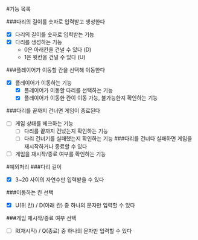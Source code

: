 #기능 목록

###다리의 길이를 숫자로 입력받고 생성한다
- [x] 다리의 길이를 숫자로 입력받는 기능
- [x] 다리를 생성하는 기능
  - 0은 아래칸을 건널 수 있다 (D)
  - 1은 윗칸을 건널 수 있다 (U)

###플레이어가 이동할 칸을 선택해 이동한다
- [x] 플레이어가 이동하는 기능
  - [x] 플레이어가 이동할 다리를 선택하는 기능
  - [x] 플레이어가 이동한 칸이 이동 가능, 불가능한지 확인하는 기능

###다리를 끝까지 건너면 게임이 종료된다
- [ ] 게임 상태를 체크하는 기능
  - [ ] 다리를 끝까지 건넜는지 확인하는 기능
  - [ ] 다리 건너기를 실패했는지 확인하는 기능
###다리를 건너다 실패하면 게임을 재시작하거나 종료할 수 있다
- [ ] 게임을 재시작/종료 여부를 확인하는 기능

#예외처리
###다리 길이
- [x] 3~20 사이의 자연수만 입력받을 수 있다

###이동하는 칸 선택
- [x] U(위 칸) / D(아래 칸) 중 하나의 문자만 입력할 수 있다

###게임 재시작/종료 여부 선택
- [ ] R(재시작) / Q(종료) 중 하나의 문자만 입력할 수 있다
